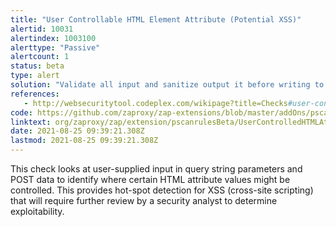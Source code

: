 ```yaml
---
title: "User Controllable HTML Element Attribute (Potential XSS)"
alertid: 10031
alertindex: 1003100
alerttype: "Passive"
alertcount: 1
status: beta
type: alert
solution: "Validate all input and sanitize output it before writing to any HTML attributes."
references:
   - http://websecuritytool.codeplex.com/wikipage?title=Checks#user-controlled-html-attribute
code: https://github.com/zaproxy/zap-extensions/blob/master/addOns/pscanrulesBeta/src/main/java/org/zaproxy/zap/extension/pscanrulesBeta/UserControlledHTMLAttributesScanRule.java
linktext: org/zaproxy/zap/extension/pscanrulesBeta/UserControlledHTMLAttributesScanRule.java
date: 2021-08-25 09:39:21.308Z
lastmod: 2021-08-25 09:39:21.308Z
---
```

This check looks at user-supplied input in query string parameters and POST data to identify where certain HTML attribute values might be controlled. This provides hot-spot detection for XSS (cross-site scripting) that will require further review by a security analyst to determine exploitability.
